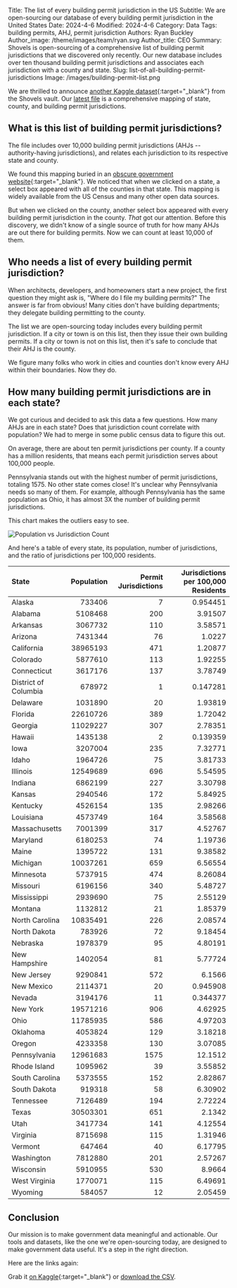 Title: The list of every building permit jurisdiction in the US
Subtitle: We are open-sourcing our database of every building permit jurisdiction in the United States
Date: 2024-4-6
Modified: 2024-4-6
Category: Data
Tags: building permits, AHJ, permit jurisdiction
Authors: Ryan Buckley
Author_image: /theme/images/team/ryan.svg
Author_title: CEO
Summary: Shovels is open-sourcing of a comprehensive list of building permit jurisdictions that we discovered only recently. Our new database includes over ten thousand building permit jurisdictions and associates each jurisdiction with a county and state.
Slug: list-of-all-building-permit-jurisdictions
Image: /images/building-permit-list.png


We are thrilled to announce [another Kaggle dataset](https://www.kaggle.com/datasets/rbucks/building-permit-jurisdictions-in-the-united-states){:target="_blank"} from the Shovels vault. Our [latest file]({static}/images/jurisdiction_mappings.csv) is a comprehensive mapping of state, county, and building permit jurisdictions.

## What is this list of building permit jurisdictions?

The file includes over 10,000 building permit jurisdictions (AHJs -- authority-having jurisdictions), and relates each jurisdiction to its respective state and county. 

We found this mapping buried in an [obscure government website](https://socds.huduser.gov/permits/){:target="_blank"}. We noticed that when we clicked on a state, a select box appeared with all of the counties in that state. This mapping is widely available from the US Census and many other open data sources. 

But when we clicked on the county, another select box appeared with every building permit jurisdiction in the county. *That* got our attention. Before this discovery, we didn't know of a single source of truth for how many AHJs are out there for building permits. Now we can count at least 10,000 of them.

## Who needs a list of every building permit jurisdiction? 

When architects, developers, and homeowners start a new project, the first question they might ask is, "Where do I file my building permits?" The answer is far from obvious! Many cities don't have building departments; they delegate building permitting to the county.

The list we are open-sourcing today includes every building permit jurisdiction. If a city or town is on this list, then they issue their own building permits. If a city or town is not on this list, then it's safe to conclude that their AHJ is the county. 

We figure many folks who work in cities and counties don't know every AHJ within their boundaries. Now they do.

## How many building permit jurisdictions are in each state? 

We got curious and decided to ask this data a few questions. How many AHJs are in each state? Does that jurisdiction count correlate with population? We had to merge in some public census data to figure this out. 

On average, there are about ten permit jurisdictions per county. If a county has a million residents, that means each permit jurisdiction serves about 100,000 people. 

Pennsylvania stands out with the highest number of permit jurisdictions, totaling 1575. No other state comes close! It's unclear why Pennsylvania needs so many of them. For example, although Pennsylvania has the same population as Ohio, it has almost 3X the number of building permit jurisdictions. 

This chart makes the outliers easy to see.

![Population vs Jurisdiction Count]({static}/images/jurisdictions-vs-population.png)

And here's a table of every state, its population, number of jurisdictions, and the ratio of jurisdictions per 100,000 residents.

| State                |   Population |   Permit Jurisdictions |   Jurisdictions per 100,000 Residents |
|:---------------------|-------------:|-----------------------:|--------------------------------------:|
| Alaska               |       733406 |                      7 |                              0.954451 |
| Alabama              |      5108468 |                    200 |                              3.91507  |
| Arkansas             |      3067732 |                    110 |                              3.58571  |
| Arizona              |      7431344 |                     76 |                              1.0227   |
| California           |     38965193 |                    471 |                              1.20877  |
| Colorado             |      5877610 |                    113 |                              1.92255  |
| Connecticut          |      3617176 |                    137 |                              3.78749  |
| District of Columbia |       678972 |                      1 |                              0.147281 |
| Delaware             |      1031890 |                     20 |                              1.93819  |
| Florida              |     22610726 |                    389 |                              1.72042  |
| Georgia              |     11029227 |                    307 |                              2.78351  |
| Hawaii               |      1435138 |                      2 |                              0.139359 |
| Iowa                 |      3207004 |                    235 |                              7.32771  |
| Idaho                |      1964726 |                     75 |                              3.81733  |
| Illinois             |     12549689 |                    696 |                              5.54595  |
| Indiana              |      6862199 |                    227 |                              3.30798  |
| Kansas               |      2940546 |                    172 |                              5.84925  |
| Kentucky             |      4526154 |                    135 |                              2.98266  |
| Louisiana            |      4573749 |                    164 |                              3.58568  |
| Massachusetts        |      7001399 |                    317 |                              4.52767  |
| Maryland             |      6180253 |                     74 |                              1.19736  |
| Maine                |      1395722 |                    131 |                              9.38582  |
| Michigan             |     10037261 |                    659 |                              6.56554  |
| Minnesota            |      5737915 |                    474 |                              8.26084  |
| Missouri             |      6196156 |                    340 |                              5.48727  |
| Mississippi          |      2939690 |                     75 |                              2.55129  |
| Montana              |      1132812 |                     21 |                              1.85379  |
| North Carolina       |     10835491 |                    226 |                              2.08574  |
| North Dakota         |       783926 |                     72 |                              9.18454  |
| Nebraska             |      1978379 |                     95 |                              4.80191  |
| New Hampshire        |      1402054 |                     81 |                              5.77724  |
| New Jersey           |      9290841 |                    572 |                              6.1566   |
| New Mexico           |      2114371 |                     20 |                              0.945908 |
| Nevada               |      3194176 |                     11 |                              0.344377 |
| New York             |     19571216 |                    906 |                              4.62925  |
| Ohio                 |     11785935 |                    586 |                              4.97203  |
| Oklahoma             |      4053824 |                    129 |                              3.18218  |
| Oregon               |      4233358 |                    130 |                              3.07085  |
| Pennsylvania         |     12961683 |                   1575 |                             12.1512   |
| Rhode Island         |      1095962 |                     39 |                              3.55852  |
| South Carolina       |      5373555 |                    152 |                              2.82867  |
| South Dakota         |       919318 |                     58 |                              6.30902  |
| Tennessee            |      7126489 |                    194 |                              2.72224  |
| Texas                |     30503301 |                    651 |                              2.1342   |
| Utah                 |      3417734 |                    141 |                              4.12554  |
| Virginia             |      8715698 |                    115 |                              1.31946  |
| Vermont              |       647464 |                     40 |                              6.17795  |
| Washington           |      7812880 |                    201 |                              2.57267  |
| Wisconsin            |      5910955 |                    530 |                              8.9664   |
| West Virginia        |      1770071 |                    115 |                              6.49691  |
| Wyoming              |       584057 |                     12 |                              2.05459  |

## Conclusion

Our mission is to make government data meaningful and actionable. Our tools and datasets, like the one we're open-sourcing today, are designed to make government data useful. It's a step in the right direction. 

Here are the links again: 

Grab it [on Kaggle](https://www.kaggle.com/datasets/rbucks/building-permit-jurisdictions-in-the-united-states){:target="_blank"} or [download the CSV]({static}/images/jurisdiction_mappings.csv).


